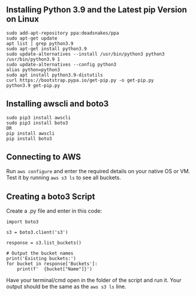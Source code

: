 ## Installing Python 3.9 and the Latest pip Version on Linux
```
sudo add-apt-repository ppa:deadsnakes/ppa
sudo apt-get update
apt list | grep python3.9
sudo apt-get install python3.9
sudo update-alternatives --install /usr/bin/python3 python3 /usr/bin/python3.9 1
sudo update-alternatives --config python3
alias python=python3
sudo apt install python3.9-distutils
curl https://bootstrap.pypa.io/get-pip.py -o get-pip.py
python3.9 get-pip.py
```
## Installing awscli and boto3
```
sudo pip3 install awscli
sudo pip3 install boto3
OR
pip install awscli
pip install boto3
```
## Connecting to AWS
Run `aws configure` and enter the required details on your native OS or VM. Test it by running `aws s3 ls` to see all buckets.

## Creating a boto3 Script
Create a .py file and enter in this code:
```
import boto3

s3 = boto3.client('s3')

response = s3.list_buckets()

# Output the bucket names
print('Existing buckets:')
for bucket in response['Buckets']:
    print(f'  {bucket["Name"]}')
```
Have your terminal/cmd open in the folder of the script and run it. Your output should be the same as the `aws s3 ls` line.
